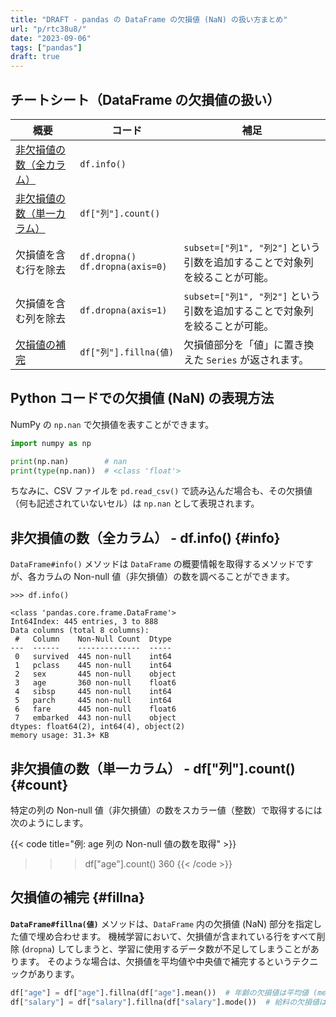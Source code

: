 ```yaml
---
title: "DRAFT - pandas の DataFrame の欠損値 (NaN) の扱い方まとめ"
url: "p/rtc38u8/"
date: "2023-09-06"
tags: ["pandas"]
draft: true
---
```


チートシート（DataFrame の欠損値の扱い）
----

| 概要 | コード | 補足 |
| ---- | ---- | ---- |
| [非欠損値の数（全カラム）](#info) | `df.info()` | |
| [非欠損値の数（単一カラム）](#count) | `df["列"].count()` | |
| 欠損値を含む行を除去 | `df.dropna()`<br />`df.dropna(axis=0)` | `subset=["列1", "列2"]` という引数を追加することで対象列を絞ることが可能。 |
| 欠損値を含む列を除去 | `df.dropna(axis=1)` | `subset=["列1", "列2"]` という引数を追加することで対象列を絞ることが可能。 |
| [欠損値の補完](#fillna) | `df["列"].fillna(値)` | 欠損値部分を「値」に置き換えた `Series` が返されます。 |


Python コードでの欠損値 (NaN) の表現方法
----

NumPy の `np.nan` で欠損値を表すことができます。

```python
import numpy as np

print(np.nan)        # nan
print(type(np.nan))  # <class 'float'>
```

ちなみに、CSV ファイルを `pd.read_csv()` で読み込んだ場合も、その欠損値（何も記述されていないセル）は `np.nan` として表現されます。


非欠損値の数（全カラム） - df.info() {#info}
----

`DataFrame#info()` メソッドは `DataFrame` の概要情報を取得するメソッドですが、各カラムの Non-null 値（非欠損値）の数を調べることができます。

```
>>> df.info()

<class 'pandas.core.frame.DataFrame'>
Int64Index: 445 entries, 3 to 888
Data columns (total 8 columns):
 #   Column    Non-Null Count  Dtype
---  ------    --------------  -----
 0   survived  445 non-null    int64
 1   pclass    445 non-null    int64
 2   sex       445 non-null    object
 3   age       360 non-null    float6
 4   sibsp     445 non-null    int64
 5   parch     445 non-null    int64
 6   fare      445 non-null    float6
 7   embarked  443 non-null    object
dtypes: float64(2), int64(4), object(2)
memory usage: 31.3+ KB
```

非欠損値の数（単一カラム） - df["列"].count() {#count}
----

特定の列の Non-null 値（非欠損値）の数をスカラー値（整数）で取得するには次のようにします。

{{< code title="例: age 列の Non-null 値の数を取得" >}}
>>> df["age"].count()
360
{{< /code >}}


欠損値の補完 {#fillna}
----

__`DataFrame#fillna(値)`__ メソッドは、`DataFrame` 内の欠損値 (NaN) 部分を指定した値で埋め合わせます。
機械学習において、欠損値が含まれている行をすべて削除 (`dropna`) してしまうと、学習に使用するデータ数が不足してしまうことがあります。
そのような場合は、欠損値を平均値や中央値で補完するというテクニックがあります。

```python
df["age"] = df["age"].fillna(df["age"].mean())  # 年齢の欠損値は平均値 (mean) で補う
df["salary"] = df["salary"].fillna(df["salary"].mode())  # 給料の欠損値は中央値 (mode) で補う
```

